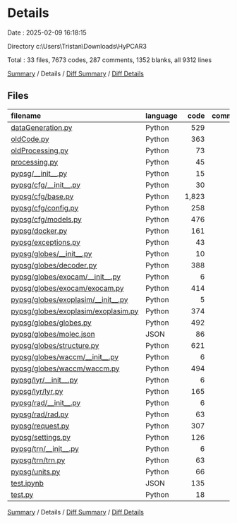 # Details

Date : 2025-02-09 16:18:15

Directory c:\\Users\\Tristan\\Downloads\\HyPCAR3

Total : 33 files,  7673 codes, 287 comments, 1352 blanks, all 9312 lines

[Summary](results.md) / Details / [Diff Summary](diff.md) / [Diff Details](diff-details.md)

## Files
| filename | language | code | comment | blank | total |
| :--- | :--- | ---: | ---: | ---: | ---: |
| [dataGeneration.py](/dataGeneration.py) | Python | 529 | 100 | 140 | 769 |
| [oldCode.py](/oldCode.py) | Python | 363 | 70 | 89 | 522 |
| [oldProcessing.py](/oldProcessing.py) | Python | 73 | 2 | 10 | 85 |
| [processing.py](/processing.py) | Python | 45 | 1 | 21 | 67 |
| [pypsg/\_\_init\_\_.py](/pypsg/__init__.py) | Python | 15 | 0 | 1 | 16 |
| [pypsg/cfg/\_\_init\_\_.py](/pypsg/cfg/__init__.py) | Python | 30 | 0 | 2 | 32 |
| [pypsg/cfg/base.py](/pypsg/cfg/base.py) | Python | 1,823 | 3 | 312 | 2,138 |
| [pypsg/cfg/config.py](/pypsg/cfg/config.py) | Python | 258 | 4 | 43 | 305 |
| [pypsg/cfg/models.py](/pypsg/cfg/models.py) | Python | 476 | 9 | 82 | 567 |
| [pypsg/docker.py](/pypsg/docker.py) | Python | 161 | 0 | 34 | 195 |
| [pypsg/exceptions.py](/pypsg/exceptions.py) | Python | 43 | 0 | 10 | 53 |
| [pypsg/globes/\_\_init\_\_.py](/pypsg/globes/__init__.py) | Python | 10 | 0 | 3 | 13 |
| [pypsg/globes/decoder.py](/pypsg/globes/decoder.py) | Python | 388 | 0 | 45 | 433 |
| [pypsg/globes/exocam/\_\_init\_\_.py](/pypsg/globes/exocam/__init__.py) | Python | 6 | 0 | 3 | 9 |
| [pypsg/globes/exocam/exocam.py](/pypsg/globes/exocam/exocam.py) | Python | 414 | 3 | 72 | 489 |
| [pypsg/globes/exoplasim/\_\_init\_\_.py](/pypsg/globes/exoplasim/__init__.py) | Python | 5 | 0 | 1 | 6 |
| [pypsg/globes/exoplasim/exoplasim.py](/pypsg/globes/exoplasim/exoplasim.py) | Python | 374 | 3 | 51 | 428 |
| [pypsg/globes/globes.py](/pypsg/globes/globes.py) | Python | 492 | 4 | 66 | 562 |
| [pypsg/globes/molec.json](/pypsg/globes/molec.json) | JSON | 86 | 0 | 1 | 87 |
| [pypsg/globes/structure.py](/pypsg/globes/structure.py) | Python | 621 | 1 | 155 | 777 |
| [pypsg/globes/waccm/\_\_init\_\_.py](/pypsg/globes/waccm/__init__.py) | Python | 6 | 0 | 2 | 8 |
| [pypsg/globes/waccm/waccm.py](/pypsg/globes/waccm/waccm.py) | Python | 494 | 4 | 78 | 576 |
| [pypsg/lyr/\_\_init\_\_.py](/pypsg/lyr/__init__.py) | Python | 6 | 0 | 2 | 8 |
| [pypsg/lyr/lyr.py](/pypsg/lyr/lyr.py) | Python | 165 | 40 | 28 | 233 |
| [pypsg/rad/\_\_init\_\_.py](/pypsg/rad/__init__.py) | Python | 6 | 0 | 2 | 8 |
| [pypsg/rad/rad.py](/pypsg/rad/rad.py) | Python | 63 | 33 | 16 | 112 |
| [pypsg/request.py](/pypsg/request.py) | Python | 307 | 3 | 31 | 341 |
| [pypsg/settings.py](/pypsg/settings.py) | Python | 126 | 6 | 29 | 161 |
| [pypsg/trn/\_\_init\_\_.py](/pypsg/trn/__init__.py) | Python | 6 | 0 | 2 | 8 |
| [pypsg/trn/trn.py](/pypsg/trn/trn.py) | Python | 63 | 0 | 13 | 76 |
| [pypsg/units.py](/pypsg/units.py) | Python | 66 | 0 | 5 | 71 |
| [test.ipynb](/test.ipynb) | JSON | 135 | 0 | 1 | 136 |
| [test.py](/test.py) | Python | 18 | 1 | 2 | 21 |

[Summary](results.md) / Details / [Diff Summary](diff.md) / [Diff Details](diff-details.md)